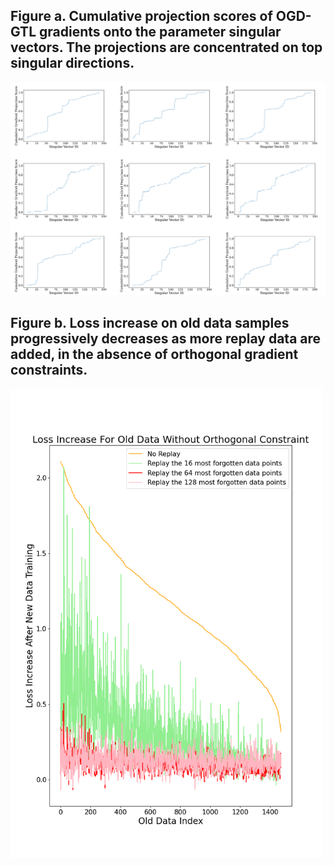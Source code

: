 ## Figure a. Cumulative projection scores of OGD-GTL gradients onto the parameter singular vectors. The projections are concentrated on top singular directions.
<img src="grad_param.png" width=800 align = “left”>

## Figure b. Loss increase on old data samples progressively decreases as more replay data are added, in the absence of orthogonal gradient constraints.
<img src="no_ortho.png" width=500 align = “left”>
